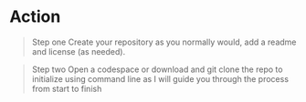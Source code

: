 # Action

> Step one 
Create your repository as you normally would, add a readme and license (as needed).

> Step two
Open a codespace or download and git clone the repo to initialize using command line as I
will guide you through the process from start to finish

